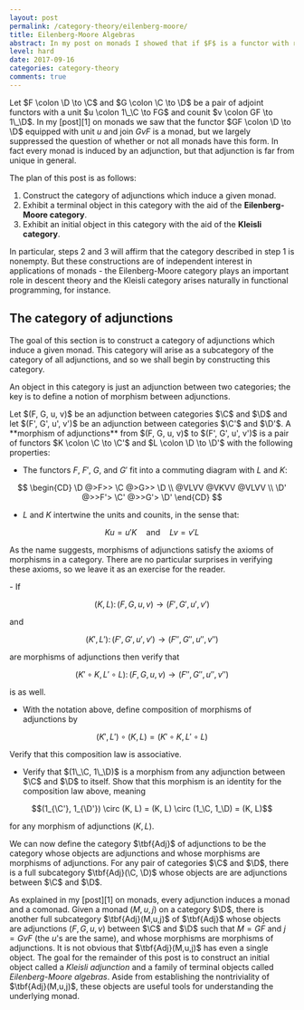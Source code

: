 ```yaml
---
layout: post
permalink: /category-theory/eilenberg-moore/
title: Eilenberg-Moore Algebras
abstract: In my post on monads I showed that if $F$ is a functor with right adjoint $G$ then $GF$ is a monad, and I asserted without proof that every monad arises in this way from at least one adjunction.  The answers to the question "Which adjunctions induce a given monad $M$?" form a category in a natural way, and in this post I will use the theory of Eilenberg-Moore algebras to construct some interesting objects in this category.
level: hard
date: 2017-09-16
categories: category-theory
comments: true
---
```


Let $F \colon \D \to \C$ and $G \colon \C \to \D$ be a pair of adjoint functors with a unit $u \colon 1\_\C \to FG$ and counit $v \colon GF \to 1\_\D$.
In my [post][1] on monads we saw that the functor $GF \colon \D \to \D$ equipped with unit $u$ and join $GvF$ is a monad, but we largely suppressed the question of whether or not all monads have this form.
In fact every monad is induced by an adjunction, but that adjunction is far from unique in general.

The plan of this post is as follows:

1. Construct the category of adjunctions which induce a given monad.
2. Exhibit a terminal object in this category with the aid of the **Eilenberg-Moore category**.
3. Exhibit an initial object in this category with the aid of the **Kleisli category**.

In particular, steps 2 and 3 will affirm that the category described in step 1 is nonempty.
But these constructions are of independent interest in applications of monads - the Eilenberg-Moore category plays an important role in descent theory and the Kleisli category arises naturally in functional programming, for instance.

## The category of adjunctions

The goal of this section is to construct a category of adjunctions which induce a given monad.
This category will arise as a subcategory of the category of all adjunctions, and so we shall begin by constructing this category.

An object in this category is just an adjunction between two categories; the key is to define a notion of morphism between adjunctions.

<div class="definition">
Let $(F, G, u, v)$ be an adjunction between categories $\C$ and $\D$ and let $(F', G', u', v')$ be an adjunction between categories $\C'$ and $\D'$.  A **morphism of adjunctions** from $(F, G, u, v)$ to $(F', G', u', v')$ is a pair of functors $K \colon \C \to \C'$ and $L \colon \D \to \D'$ with the following properties:

- The functors $F$, $F'$, $G$, and $G'$ fit into a commuting diagram with $L$ and $K$:

$$
\begin{CD}
\D @>F>> \C @>G>> \D \\
@VLVV @VKVV @VLVV \\
\D' @>>F'> \C' @>>G'> \D'
\end{CD}
$$

- $L$ and $K$ intertwine the units and counits, in the sense that:

$$
Ku = u'K \quad \text{and} \quad Lv = v'L
$$

</div>

As the name suggests, morphisms of adjunctions satisfy the axioms of morphisms in a category.
There are no particular surprises in verifying these axioms, so we leave it as an exercise for the reader.

<div class="exercise">
- If

$$(K, L) \colon (F,G,u,v) \to (F',G',u',v')$$

and

$$(K', L') \colon (F',G',u',v') \to (F'',G'',u'',v'')$$

are morphisms of adjunctions then verify that

$$(K' \circ K, L' \circ L) \colon (F,G,u,v) \to (F'',G'',u'',v'')$$

is as well.

- With the notation above, define composition of morphisms of adjunctions by 

$$(K', L') \circ (K, L) = (K' \circ K, L' \circ L)$$

Verify that this composition law is associative.

- Verify that $(1\_\C, 1\_\D)$ is a morphism from any adjunction between $\C$ and $\D$ to itself.
Show that this morphism is an identity for the composition law above, meaning 

$$(1_{\C'}, 1_{\D'}) \circ (K, L) = (K, L) \circ (1_\C, 1_\D) = (K, L)$$

for any morphism of adjunctions $(K, L)$.
</div>

We can now define the category $\tbf{Adj}$ of adjunctions to be the category whose objects are adjunctions and whose morphisms are morphisms of adjunctions.
For any pair of categories $\C$ and $\D$, there is a full subcategory $\tbf{Adj}(\C, \D)$ whose objects are are adjunctions between $\C$ and $\D$.

As explained in my [post][1] on monads, every adjunction induces a monad and a comonad.
Given a monad $(M,u,j)$ on a category $\D$, there is another full subcategory $\tbf{Adj}(M,u,j)$ of $\tbf{Adj}$ whose objects are adjunctions $(F,G,u,v)$ between $\C$ and $\D$ such that $M = GF$ and $j = GvF$ (the $u$'s are the same), and whose morphisms are morphisms of adjunctions.
It is not obvious that $\tbf{Adj}(M,u,j)$ has even a single object.
The goal for the remainder of this post is to construct an initial object called a _Kleisli adjunction_ and a family of terminal objects called _Eilenberg-Moore algebras_.
Aside from establishing the nontriviality of $\tbf{Adj}(M,u,j)$, these objects are useful tools for understanding the underlying monad.
